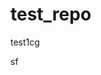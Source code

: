 # test_repo
test1cg






sf
















































































